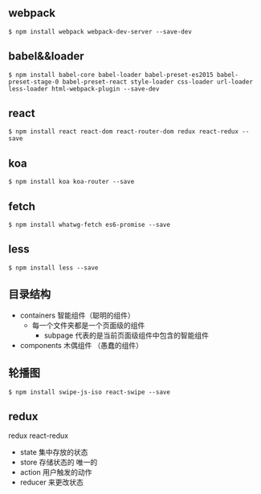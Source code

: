 ## webpack
```
$ npm install webpack webpack-dev-server --save-dev
```
## babel&&loader
```
$ npm install babel-core babel-loader babel-preset-es2015 babel-preset-stage-0 babel-preset-react style-loader css-loader url-loader less-loader html-webpack-plugin --save-dev
```
## react
```
$ npm install react react-dom react-router-dom redux react-redux --save
```
## koa
```
$ npm install koa koa-router --save
```
## fetch
```
$ npm install whatwg-fetch es6-promise --save
```

## less
```
$ npm install less --save
```
## 目录结构
- containers 智能组件（聪明的组件）
    - 每一个文件夹都是一个页面级的组件
        - subpage 代表的是当前页面级组件中包含的智能组件
- components 木偶组件 （愚蠢的组件）



## 轮播图
```
$ npm install swipe-js-iso react-swipe --save
```

## redux
redux react-redux
- state 集中存放的状态
- store 存储状态的  唯一的
- action 用户触发的动作
- reducer 来更改状态